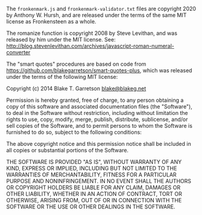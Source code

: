 The `fronkenmark.js` and `fronkenmark-validator.txt` files are copyright 2020 by Anthony W. Hursh, and are released under the terms of the same MIT license as Fronkensteen as a whole.

The romanize function is copyright 2008 by Steve Levithan, and was released by him under the MIT license. See:
http://blog.stevenlevithan.com/archives/javascript-roman-numeral-converter

The "smart quotes" procedures are based on code from https://github.com/blakegarretson/smart-quotes-plus, which was released under the terms of the following MIT license:

Copyright (c) 2014 Blake T. Garretson blake@blakeg.net

Permission is hereby granted, free of charge, to any person obtaining a copy of this software and associated documentation files (the "Software"), to deal in the Software without restriction, including without limitation the rights to use, copy, modify, merge, publish, distribute, sublicense, and/or sell copies of the Software, and to permit persons to whom the Software is furnished to do so, subject to the following conditions:

The above copyright notice and this permission notice shall be included in all copies or substantial portions of the Software.

THE SOFTWARE IS PROVIDED "AS IS", WITHOUT WARRANTY OF ANY KIND, EXPRESS OR IMPLIED, INCLUDING BUT NOT LIMITED TO THE WARRANTIES OF MERCHANTABILITY, FITNESS FOR A PARTICULAR PURPOSE AND NONINFRINGEMENT. IN NO EVENT SHALL THE AUTHORS OR COPYRIGHT HOLDERS BE LIABLE FOR ANY CLAIM, DAMAGES OR OTHER LIABILITY, WHETHER IN AN ACTION OF CONTRACT, TORT OR OTHERWISE, ARISING FROM, OUT OF OR IN CONNECTION WITH THE SOFTWARE OR THE USE OR OTHER DEALINGS IN THE SOFTWARE.

